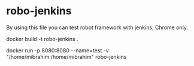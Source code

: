 # robo-jenkins

By using this file you can test robot framework with jenkins, 
Chrome only.

 docker build -t robo-jenkins  .
 
 docker run -p 8080:8080 --name=test -v "/home/mibrahim:/home/mibrahim" robo-jenkins
